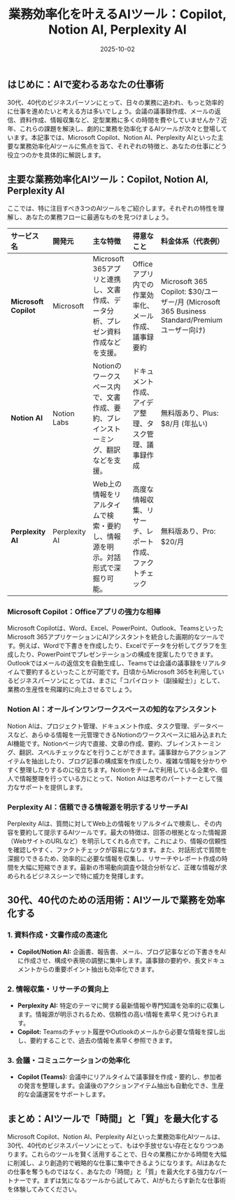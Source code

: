 ﻿---
title: 業務効率化を叶えるAIツール：Copilot, Notion AI, Perplexity AI
date: 2025-10-02
tags: [AI]
category: ai
image: /ltb-blog/ai/ai-productivity-tools.png
description: "Copilot, Notion, Perplexityなど業務効率化AIツールの特徴と使い方を解説します。"
---

## はじめに：AIで変わるあなたの仕事術

30代、40代のビジネスパーソンにとって、日々の業務に追われ、もっと効率的に仕事を進めたいと考える方は多いでしょう。会議の議事録作成、メールの返信、資料作成、情報収集など、定型業務に多くの時間を費やしていませんか？近年、これらの課題を解決し、劇的に業務を効率化するAIツールが次々と登場しています。本記事では、Microsoft Copilot、Notion AI、Perplexity AIといった主要な業務効率化AIツールに焦点を当て、それぞれの特徴と、あなたの仕事にどう役立つのかを具体的に解説します。

## 主要な業務効率化AIツール：Copilot, Notion AI, Perplexity AI

ここでは、特に注目すべき3つのAIツールをご紹介します。それぞれの特性を理解し、あなたの業務フローに最適なものを見つけましょう。

| サービス名            | 開発元        | 主な特徴                                                                           | 得意なこと                                               | 料金体系（代表例）                                                                           |
| :-------------------- | :------------ | :--------------------------------------------------------------------------------- | :------------------------------------------------------- | :------------------------------------------------------------------------------------------- |
| **Microsoft Copilot** | Microsoft     | Microsoft 365アプリと連携し、文書作成、データ分析、プレゼン資料作成などを支援。    | Officeアプリ内での作業効率化、メール作成、議事録要約     | Microsoft 365 Copilot: $30/ユーザー/月 (Microsoft 365 Business Standard/Premiumユーザー向け) |
| **Notion AI**         | Notion Labs   | Notionのワークスペース内で、文書作成、要約、ブレインストーミング、翻訳などを支援。 | ドキュメント作成、アイデア整理、タスク管理、議事録作成   | 無料版あり、Plus: $8/月 (年払い)                                                             |
| **Perplexity AI**     | Perplexity AI | Web上の情報をリアルタイムで検索・要約し、情報源を明示。対話形式で深掘り可能。      | 高度な情報収集、リサーチ、レポート作成、ファクトチェック | 無料版あり、Pro: $20/月                                                                      |

### Microsoft Copilot：Officeアプリの強力な相棒

Microsoft Copilotは、Word、Excel、PowerPoint、Outlook、TeamsといったMicrosoft 365アプリケーションにAIアシスタントを統合した画期的なツールです。例えば、Wordで下書きを作成したり、Excelでデータを分析してグラフを生成したり、PowerPointでプレゼンテーションの構成を提案したりできます。Outlookではメールの返信文を自動生成し、Teamsでは会議の議事録をリアルタイムで要約するといったことが可能です。日頃からMicrosoft 365を利用しているビジネスパーソンにとっては、まさに「コパイロット（副操縦士）」として、業務の生産性を飛躍的に向上させるでしょう。

### Notion AI：オールインワンワークスペースの知的なアシスタント

Notion AIは、プロジェクト管理、ドキュメント作成、タスク管理、データベースなど、あらゆる情報を一元管理できるNotionのワークスペースに組み込まれたAI機能です。Notionページ内で直接、文章の作成、要約、ブレインストーミング、翻訳、スペルチェックなどを行うことができます。議事録からアクションアイテムを抽出したり、ブログ記事の構成案を作成したり、複雑な情報を分かりやすく整理したりするのに役立ちます。Notionをチームで利用している企業や、個人で情報整理を行っている方にとって、Notion AIは思考のパートナーとして強力なサポートを提供します。

### Perplexity AI：信頼できる情報源を明示するリサーチAI

Perplexity AIは、質問に対してWeb上の情報をリアルタイムで検索し、その内容を要約して提示するAIツールです。最大の特徴は、回答の根拠となった情報源（WebサイトのURLなど）を明示してくれる点です。これにより、情報の信頼性を確認しやすく、ファクトチェックが容易になります。また、対話形式で質問を深掘りできるため、効率的に必要な情報を収集し、リサーチやレポート作成の時間を大幅に短縮できます。最新の市場動向調査や競合分析など、正確な情報が求められるビジネスシーンで特に威力を発揮します。

## 30代、40代のための活用術：AIツールで業務を効率化する

### 1. 資料作成・文書作成の高速化

* **Copilot/Notion AI:** 企画書、報告書、メール、ブログ記事などの下書きをAIに作成させ、構成や表現の調整に集中します。議事録の要約や、長文ドキュメントからの重要ポイント抽出も効率化できます。

### 2. 情報収集・リサーチの質向上

* **Perplexity AI:** 特定のテーマに関する最新情報や専門知識を効率的に収集します。情報源が明示されるため、信頼性の高い情報を素早く見つけられます。
* **Copilot:** Teamsのチャット履歴やOutlookのメールから必要な情報を探し出し、要約することで、過去の情報を素早く参照できます。

### 3. 会議・コミュニケーションの効率化

* **Copilot (Teams):** 会議中にリアルタイムで議事録を作成・要約し、参加者の発言を整理します。会議後のアクションアイテム抽出も自動化でき、生産的な会議運営をサポートします。

## まとめ：AIツールで「時間」と「質」を最大化する

Microsoft Copilot、Notion AI、Perplexity AIといった業務効率化AIツールは、30代、40代のビジネスパーソンにとって、もはや手放せない存在となりつつあります。これらのツールを賢く活用することで、日々の業務にかかる時間を大幅に削減し、より創造的で戦略的な仕事に集中できるようになります。AIはあなたの仕事を奪うものではなく、あなたの「時間」と「質」を最大化する強力なパートナーです。まずは気になるツールから試してみて、AIがもたらす新たな仕事術を体験してみてください。
